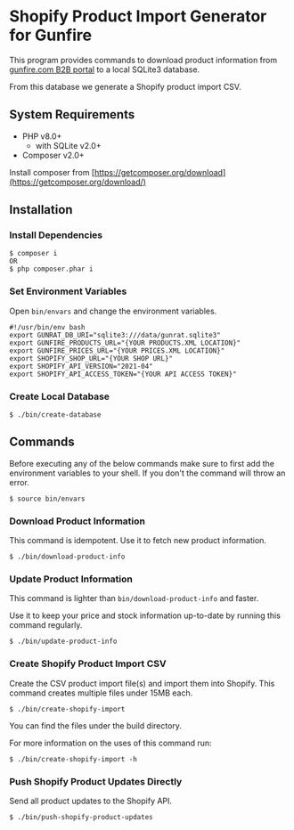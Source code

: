 # Shopify Product Import Generator for Gunfire

This program provides commands to download product information 
from [gunfire.com B2B portal](https://b2b.gunfire.com) to a local SQLite3 database.

From this database we generate a Shopify product import CSV.

## System Requirements

- PHP v8.0+
  - with SQLite v2.0+
- Composer v2.0+

Install composer from [https://getcomposer.org/download](https://getcomposer.org/download/)

## Installation

### Install Dependencies

```
$ composer i
OR
$ php composer.phar i
```

### Set Environment Variables

Open `bin/envars` and change the environment variables.

```
#!/usr/bin/env bash
export GUNRAT_DB_URI="sqlite3:///data/gunrat.sqlite3"
export GUNFIRE_PRODUCTS_URL="{YOUR PRODUCTS.XML LOCATION}"
export GUNFIRE_PRICES_URL="{YOUR PRICES.XML LOCATION}"
export SHOPIFY_SHOP_URL="{YOUR SHOP URL}"
export SHOPIFY_API_VERSION="2021-04"
export SHOPIFY_API_ACCESS_TOKEN="{YOUR API ACCESS TOKEN}"
```

### Create Local Database

```
$ ./bin/create-database
```

## Commands

Before executing any of the below commands make sure to first add the 
environment variables to your shell. If you don't the command will throw an error.

```
$ source bin/envars
```

### Download Product Information

This command is idempotent. Use it to fetch new product information.

```
$ ./bin/download-product-info
```

### Update Product Information

This command is lighter than `bin/download-product-info` and faster.

Use it to keep your price and stock information up-to-date by running this command regularly.

```
$ ./bin/update-product-info
```

### Create Shopify Product Import CSV

Create the CSV product import file(s) and import them into Shopify.
This command creates multiple files under 15MB each.

```
$ ./bin/create-shopify-import
```

You can find the files under the build directory.

For more information on the uses of this command run:

```
$ ./bin/create-shopify-import -h
```

### Push Shopify Product Updates Directly

Send all product updates to the Shopify API.

```
$ ./bin/push-shopify-product-updates
```